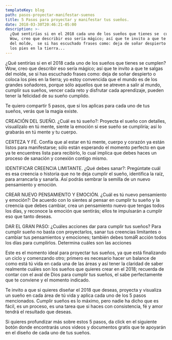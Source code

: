 ```yaml
---
templateKey: blog
path: pasos-proyectar-manifestar-suenos
title: 5 Pasos para proyectar y manifestar tus sueños.
date: 2018-03-30T20:46:21-05:00
description: >-
  ¿Qué sentirías si en el 2018 cada uno de los sueños que tienes se  cumplen?
  Wow, creo que describir eso sería mágico; así que te invito a que te salgas
  del molde,  se si has escuchado frases como: deja de soñar despierto o coloca
  los pies en la tierra...
---
```

¿Qué sentirías si en el 2018 cada uno de los sueños que tienes se  cumplen? Wow, creo que describir eso sería mágico; así que te invito a que te salgas del molde,  se si has escuchado frases como: deja de soñar despierto o coloca los pies en la tierra;  yo  estoy convencida que el mundo es de los grandes soñadores, porque sólo aquellos que se atreven a salir al mundo, cumplir sus sueños, vencer cada reto y disfrutar cada aprendizaje, pueden tener la felicidad de su sueño cumplido.



Te quiero compartir 5 pasos, que si los aplicas para cada uno de tus sueños, verás que la magia existe. 



CREACIÓN DEL SUEÑO. ¿Cuál es tú sueño?: Proyecta el sueño con detalles, visualízalo en tú mente, siente la emoción si ese sueño se cumpliría; así lo grabarás en tú mente y tu cuerpo.



CERTEZA Y FÉ. Confía que al estar en tú mente, cuerpo y corazón ya están listos para manifestarse; sólo están esperando el momento perfecto en que ya te encuentres lista para recibirlo, lo cual implica que debes haces un proceso de sanación y conexión contigo mismo.



IDENTIFICAR CREENCIA LIMITANTE. ¿Qué debes sanar?: Pregúntate cuál es esa creencia o historia que no te deja cumplir el sueño, identifica la raíz, para arrancarla y sanarla. Así podrás sembrar la semilla de un nuevo pensamiento y emoción.



CREAR NUEVO PENSAMIENTO Y EMOCIÓN. ¿Cuál es tú nuevo pensamiento y emoción?:  De acuerdo con lo sientes al pensar en cumplir tu sueño y la creencia que debes cambiar, crea un pensamiento nuevo que tengas todos los días, y reconoce la emoción que sentirás; ellos te impulsarán a cumplir eso que tanto deseas.



DAR EL GRAN PASO: ¿Cuáles acciones dar para cumplir tus sueños? Para cumplir sueño no basta con proyectarlos, sanar tus creencias limitantes o cambiar tus pensamientos y emociones; también debes tomáR acción todos los días para cumplirlos. Determina cuáles son las acciones



Este es el momento ideal para proyectar tus sueños, ya que está finalizando un ciclo y comenzando otro; primero es necesario hacer un balance de como está tú vida en cada una de las áreas y así tener la claridad de saber realmente cuáles son los sueños que quieres crear en el 2018; recuerda de contar con el aval de Dios para cumplir tus sueños, el sabe perfectamente que te conviene y el momento indicado. 



Te invito a que si quieres diseñar el 2018 que deseas, proyecta y visualiza un sueño en cada área de tú vida y aplica cada uno de los 5 pasos mencionados.  Cumplir sueños es lo máximo, pero nadie ha dicho que es fácil, es un proceso, es una tarea que si haces con consistencia, fé y amor tendrá el resultado que deseas.



Si quieres profundizar más sobre estos 5 pasos, da click en el siguiente botón donde encontrarás unos videos y documentos gratis que te apoyarán en el diseño de cada uno de tus sueños.
